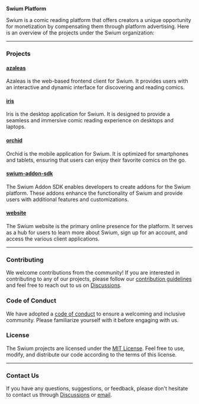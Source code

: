 **Swium Platform**

Swium is a comic reading platform that offers creators a unique opportunity for monetization by compensating them through platform advertising. Here is an overview of the projects under the Swium organization:

---

### Projects

#### [azaleas](https://github.com/swiumapp/azaleas)

Azaleas is the web-based frontend client for Swium. It provides users with an interactive and dynamic interface for discovering and reading comics.

#### [iris](https://github.com/swiumapp/iris)

Iris is the desktop application for Swium. It is designed to provide a seamless and immersive comic reading experience on desktops and laptops.

#### [orchid](https://github.com/swiumapp/orchid)

Orchid is the mobile application for Swium. It is optimized for smartphones and tablets, ensuring that users can enjoy their favorite comics on the go.

#### [swium-addon-sdk](https://github.com/swiumapp/swium-addon-sdk)

The Swium Addon SDK enables developers to create addons for the Swium platform. These addons enhance the functionality of Swium and provide users with additional features and customizations.

#### [website](https://github.com/swiumapp/website)

The Swium website is the primary online presence for the platform. It serves as a hub for users to learn more about Swium, sign up for an account, and access the various client applications.

---

### Contributing

We welcome contributions from the community! If you are interested in contributing to any of our projects, please follow our [contribution guidelines](https://github.com/swium/.github/blob/main/CONTRIBUTING.md) and feel free to reach out to us on [Discussions](https://github.com/swiumapp/.github/discussions).

### Code of Conduct

We have adopted a [code of conduct](https://github.com/swiumapp/.github/blob/main/CODE_OF_CONDUCT.md) to ensure a welcoming and inclusive community. Please familiarize yourself with it before engaging with us.

### License

The Swium projects are licensed under the [MIT License](https://github.com/swiumapp/.github/blob/main/LICENSE). Feel free to use, modify, and distribute our code according to the terms of this license.

---

### Contact Us

If you have any questions, suggestions, or feedback, please don't hesitate to contact us through [Discussions](https://github.com/swiumapp/.github/discussions) or [email](041337@proton.me).
